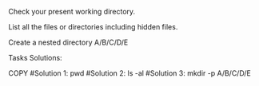 Check your present working directory.

List all the files or directories including hidden files.

Create a nested directory A/B/C/D/E

Tasks Solutions:

COPY
#Solution 1:
pwd
#Solution 2:
ls -al
#Solution 3:
mkdir -p A/B/C/D/E
